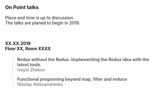 ### On Point talks
Place and time is up to discussion.<br />
The talks are planed to begin in 2019.

<br />

#### XX.XX.2019<br /> Floor XX, Room XXXX

> <b>Redux without the Redux. Implementing the Redux idea with the latest tools.</b><br /> Ivaylo Zhekov

> <b>Functional programing beyond map, filter and reduce</b><br /> Nikolay Aleksandrenko
